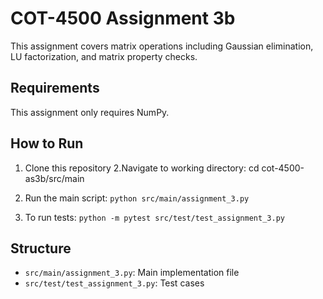 # COT-4500 Assignment 3b

This assignment covers matrix operations including Gaussian elimination, LU factorization, and matrix property checks.

## Requirements

This assignment only requires NumPy.

## How to Run

1. Clone this repository
2.Navigate to working directory: cd cot-4500-as3b/src/main


3. Run the main script: `python src/main/assignment_3.py`
4. To run tests: `python -m pytest src/test/test_assignment_3.py`

## Structure

- `src/main/assignment_3.py`: Main implementation file
- `src/test/test_assignment_3.py`: Test cases